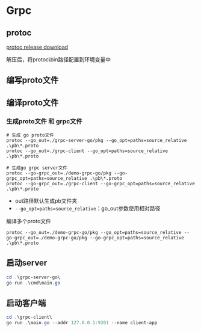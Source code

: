 # Grpc

## protoc

[protoc release download](https://github.com/protocolbuffers/protobuf/releases)

解压后，将protoc\bin路径配置到环境变量中

## 编写proto文件


## 编译proto文件

### 生成proto文件 和 grpc文件
```shell
# 生成 go proto文件
protoc --go_out=./grpc-server-go/pkg --go_opt=paths=source_relative .\pb\*.proto
protoc --go_out=./grpc-client --go_opt=paths=source_relative .\pb\*.proto

# 生成go grpc server文件
protoc --go-grpc_out=./demo-grpc-go/pkg --go-grpc_opt=paths=source_relative .\pb\*.proto
protoc --go-grpc_out=./grpc-client --go-grpc_opt=paths=source_relative .\pb\*.proto
```
- out路径默认生成pb文件夹
- `--go_opt=paths=source_relative`：go_out参数使用相对路径

编译多个proto文件
```shell
protoc --go_out=./demo-grpc-go/pkg --go_opt=paths=source_relative --go-grpc_out=./demo-grpc-go/pkg --go-grpc_opt=paths=source_relative .\pb\*.proto
```

## 启动server

```PowerShell
cd .\grpc-server-go\
go run .\cmd\main.go
```

## 启动客户端

```PowerShell
cd .\grpc-client\
go run .\main.go --addr 127.0.0.1:9201 --name client-app
```